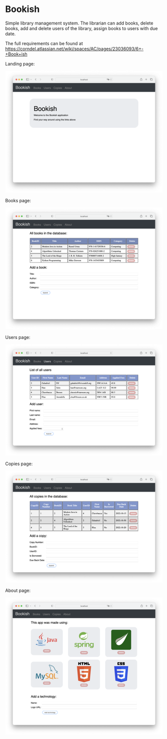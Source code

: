 # Bookish

Simple library management system. 
The librarian can add books, delete books, add and delete users of the library, assign books to users with due date. 

The full requirements can be found at https://corndel.atlassian.net/wiki/spaces/AC/pages/23036093/6+-+Book+ish

Landing page: 

![Bookish](img/Bookish.png)

Books page:

![Books](img/books.png)

Users page:

![Users](img/users.png)

Copies page:

![Copies](img/copies.png)

About page:

![About](img/about.png)

